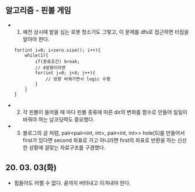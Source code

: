 ## 알고리즘 - 핀볼 게임
 - 1. 예전 상시때 밭을 심는 로봇 청소기도 그렇고, 이 문제를 dfs로 접근하면 터짐을 알아야 한다.
     ```
     for(int i=0; i<zero.size(); i++){
         while(1){
             if(종료조건) break;
             // 4방향이라면
             for(int j=0; j<4; j++){
                 // 방향 바꿔가면서 logic 수행
             }
         }
     }
     ```
 - 2. 각 핀볼이 들어올 때 마다 핀볼 종류에 따른 dir의 변화를 함수로 만들어 일일이 바꿔야 하는 날코딩력도 중요했다.
 - 3. 블로그의 글 처럼, pair<pair<int, int>, pair<int, int>> hole[5]를 만들어서 first가 있다면 second 좌표로 가고
      아니라면 first의 좌표로 반환을 하는 신선한 상황에 걸맞는 자료구조를 구경했다.


## 20. 03. 03(화)
 - 힘들어도 어쩔 수 없다. 끝까지 버텨내고 이겨내야 한다.